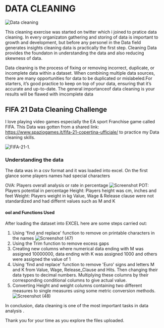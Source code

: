 # DATA CLEANING 
![Data cleaning](https://user-images.githubusercontent.com/92938944/226064114-17cadf58-fb67-4422-a04b-fb8a9edeee64.png)

This cleaning exercise was started on twitter which i joined to pratice data cleaning. 
In every organizaton gathering and storing of data is important to growth and development, but before any personel in the Data field generates insights 
cleaning data is practically the first step. 
Cleaning Data provides the foundaton in understanding the data and also reducing skewness of data.

Data cleaning is the process of fixing or removing incorrect,  duplicate, or incomplete data within a dataset. When combining multiple data sources, there are many opportunities for data to be duplicated or mislabeled.For starters, it’s good practice to keep on top of your data, ensuring that it’s accurate and up-to-date. The general importanceof data cleaning is your results will be flawed with imcomplete data

## FIFA 21 Data Cleaning Challenge
I love playing video games especially the EA sport Franchise game called FIFA. This Data was gotten from a shared link: https://www.spaziogames.it/fifa-21-copertina-ufficiale/ to practice my Data cleaning skills.
                          
![FIFA-21-1](https://user-images.githubusercontent.com/92938944/226065395-8886e981-bb55-4980-bca4-3c0c18843b75.png).

### Understanding the data
The data was in a csv format and it was loaded into excel.  On the first glance some players names had special characters

OVA: Players overall analysis or rate in percentage
![Screenshot](https://user-images.githubusercontent.com/92938944/226066333-38b1229c-2bb9-440e-8bc7-cd12d826c4ef.png)
POT: Players potential in percentage
Height: Players height was cm, inches and feet
Weight: Players weight in kg
Value, Wage & Release clause were not standardized and had differnt values such as M and K
 
 #### ool and Functions Used
 After loading the dataset into EXCEL here are some steps carried out:
 
 1. Using 'find and replace' function to remove on printable characters in the names 
 ![Screenshot (47)](https://user-images.githubusercontent.com/92938944/226068328-de51910d-e38c-4a38-b44d-9bdfdb5b5ad2.png) 
 3. Using the Trim function to remove excess gaps
 4. Creating new columns where numerical data ending with M was assigned 10000000, data ending with K was assigned 1000 and others were assigned the value of 1
 5. Using 'find and replace' function to remove 'Euro' signs and letters M and K from Value, Wage, Release_Clause and Hits. Then changing their data types to decimal 
    numbers. Multiplying these columns by their corresponding conditional columns to give actual value.
 5. Converting Height and weight columns containing two different measures to single measures using some metric conversion methods.    
![Screenshot (48)](https://user-images.githubusercontent.com/92938944/226068414-3a67dae0-e7f8-4dd7-adde-5f7860c7439b.png)

In conclusion, data cleaning is one of the most important tasks in data analysis .

Thank you for your time as you explore the files uploaded.


 
 








